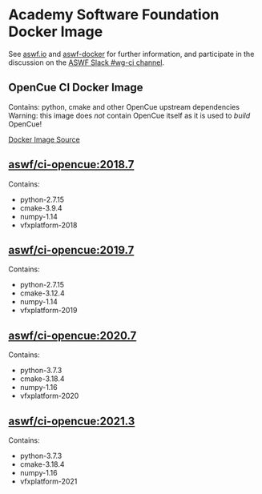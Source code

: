 <!--
Copyright (c) Contributors to the aswf-docker Project. All rights reserved.
SPDX-License-Identifier: Apache-2.0

Warning: this file is automatically generated from a template!
-->

# Academy Software Foundation Docker Image

See [aswf.io](https://aswf.io) and [aswf-docker](https://github.com/AcademySoftwareFoundation/aswf-docker)
for further information, and participate in the discussion on the
[ASWF Slack #wg-ci channel](https://academysoftwarefdn.slack.com/archives/C0169RX7MMK).

## OpenCue CI Docker Image

Contains: python, cmake and other OpenCue upstream dependencies
Warning: this image does *not* contain OpenCue itself as it is used to *build* OpenCue!

[Docker Image Source](https://github.com/AcademySoftwareFoundation/aswf-docker/blob/master/ci-opencue/Dockerfile)

## [aswf/ci-opencue:2018.7](https://hub.docker.com/r/aswf/ci-opencue/tags?page=1&name=2018.7)

Contains:
* python-2.7.15
* cmake-3.9.4
* numpy-1.14
* vfxplatform-2018

## [aswf/ci-opencue:2019.7](https://hub.docker.com/r/aswf/ci-opencue/tags?page=1&name=2019.7)

Contains:
* python-2.7.15
* cmake-3.12.4
* numpy-1.14
* vfxplatform-2019

## [aswf/ci-opencue:2020.7](https://hub.docker.com/r/aswf/ci-opencue/tags?page=1&name=2020.7)

Contains:
* python-3.7.3
* cmake-3.18.4
* numpy-1.16
* vfxplatform-2020

## [aswf/ci-opencue:2021.3](https://hub.docker.com/r/aswf/ci-opencue/tags?page=1&name=2021.3)

Contains:
* python-3.7.3
* cmake-3.18.4
* numpy-1.16
* vfxplatform-2021

